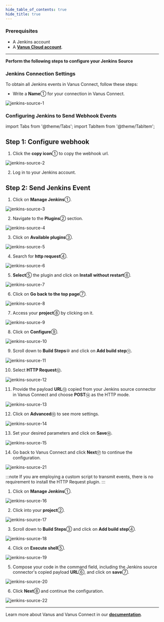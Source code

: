 ```yaml
--- 
hide_table_of_contents: true
hide_title: true
---
```


### Prerequisites

- A Jenkins account
- A [**Vanus Cloud account**](https://cloud.vanus.ai).

---

**Perform the following steps to configure your Jenkins Source**

### Jenkins Connection Settings

To obtain all Jenkins events in Vanus Connect, follow these steps:

- Write a **Name**① for your connection in Vanus Connect.

![jenkins-source-1](images/jenkins-source-1.webp)

### Configuring Jenkins to Send Webhook Events

import Tabs from '@theme/Tabs';
import TabItem from '@theme/TabItem';

## Step 1: Configure webhook

1. Click the **copy icon**① to copy the webhook url.

![jenkins-source-2](images/jenkins-source-2.webp)

2. Log in to your Jenkins account.

## Step 2: Send Jenkins Event

<Tabs>

<TabItem label="Plugin" value="plugin">

1. Click on **Manage Jenkins**①.

![jenkins-source-3](images/jenkins-source-3.webp)

2. Navigate to the **Plugins**② section.

![jenkins-source-4](images/jenkins-source-4.webp)

3. Click on **Available plugins**③.

![jenkins-source-5](images/jenkins-source-5.webp)

4. Search for **http request**④.

![jenkins-source-6](images/jenkins-source-6.webp)

5. **Select**⑤ the plugin and click on **Install without restart**⑥.

![jenkins-source-7](images/jenkins-source-7.webp)

6. Click on **Go back to the top page**⑦.

![jenkins-source-8](images/jenkins-source-8.webp)

7. Access your **project**⑧ by clicking on it.

![jenkins-source-9](images/jenkins-source-9.webp)

8. Click on **Configure**⑨.

![jenkins-source-10](images/jenkins-source-10.webp)

9. Scroll down to **Build Steps**⑩ and click on **Add build step**⑪.

![jenkins-source-11](images/jenkins-source-11.webp)

10. Select **HTTP Request**⑫.

![jenkins-source-12](images/jenkins-source-12.webp)

11. Provide the payload **URL**⑬ copied from your Jenkins source connector in Vanus Connect and choose **POST**⑭ as the HTTP mode.

![jenkins-source-13](images/jenkins-source-13.webp)

12. Click on **Advanced**⑮ to see more settings.

![jenkins-source-14](images/jenkins-source-14.webp)

13. Set your desired parameters and click on **Save**⑯.

![jenkins-source-15](images/jenkins-source-15.webp)

14. Go back to Vanus Connect and click **Next**⑰ to continue the configuration.

![jenkins-source-21](images/jenkins-source-21.webp)

</TabItem>

<TabItem label="Script" value="script">

:::note
If you are employing a custom script to transmit events, there is no requirement to install the HTTP Request plugin.
:::

1. Click on **Manage Jenkins**①.

![jenkins-source-16](images/jenkins-source-16.webp)

2. Click into your **project**②.

![jenkins-source-17](images/jenkins-source-17.webp)

3. Scroll down to **Build Steps**③ and click on **Add build step**④.

![jenkins-source-18](images/jenkins-source-18.webp)

4. Click on **Execute shell**⑤.

![jenkins-source-19](images/jenkins-source-19.webp)

5. Compose your code in the command field, including the Jenkins source connector's copied payload **URL**⑥, and click on **save**⑦.

![jenkins-source-20](images/jenkins-source-20.webp)

6. Click **Next**⑧ and continue the configuration.

![jenkins-source-22](images/jenkins-source-22.webp)

</TabItem>

</Tabs>

---

Learn more about Vanus and Vanus Connect in our [**documentation**](https://docs.vanus.ai).
